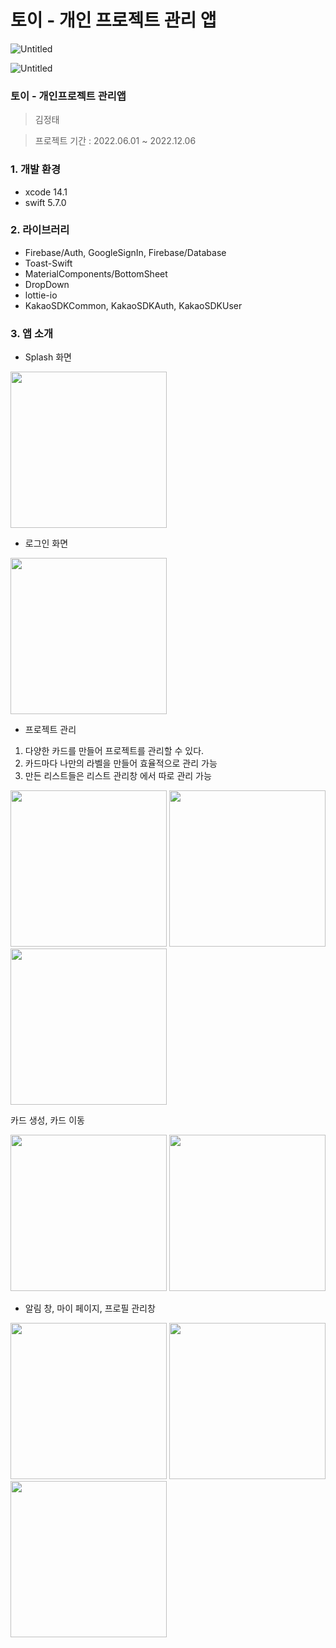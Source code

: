 # 토이 - 개인 프로젝트 관리 앱

![Untitled](%E1%84%90%E1%85%A9%E1%84%8B%E1%85%B5%20-%20%E1%84%80%E1%85%A2%E1%84%8B%E1%85%B5%E1%86%AB%20%E1%84%91%E1%85%B3%E1%84%85%E1%85%A9%E1%84%8C%E1%85%A6%E1%86%A8%E1%84%90%E1%85%B3%20%E1%84%80%E1%85%AA%E1%86%AB%E1%84%85%E1%85%B5%20%E1%84%8B%E1%85%A2%E1%86%B8%208a6f52a82d9a4383a108a8d58d80c1f9/Untitled.png)

![Untitled](%E1%84%90%E1%85%A9%E1%84%8B%E1%85%B5%20-%20%E1%84%80%E1%85%A2%E1%84%8B%E1%85%B5%E1%86%AB%20%E1%84%91%E1%85%B3%E1%84%85%E1%85%A9%E1%84%8C%E1%85%A6%E1%86%A8%E1%84%90%E1%85%B3%20%E1%84%80%E1%85%AA%E1%86%AB%E1%84%85%E1%85%B5%20%E1%84%8B%E1%85%A2%E1%86%B8%208a6f52a82d9a4383a108a8d58d80c1f9/Untitled%201.png)

### 토이 - 개인프로젝트 관리앱

> 김정태
> 

> 프로젝트 기간 : 2022.06.01 ~ 2022.12.06
> 

### 1. 개발 환경

- xcode 14.1
- swift 5.7.0

### 2. 라이브러리

- Firebase/Auth, GoogleSignIn, Firebase/Database
- Toast-Swift
- MaterialComponents/BottomSheet
- DropDown
- lottie-io
- KakaoSDKCommon, KakaoSDKAuth, KakaoSDKUser

### 3. 앱 소개

- Splash 화면
<img width="250" src="https://user-images.githubusercontent.com/53727139/205867839-cc2aa264-2a0f-4c93-b9dc-22292c572aa0.gif"/>


- 로그인 화면
<img width="250" src="https://user-images.githubusercontent.com/53727139/205867832-70d31adf-c65c-4eea-a04a-8aa68b4fa7af.gif"/>


- 프로젝트 관리
1. 다양한 카드를 만들어 프로젝트를 관리할 수 있다.
2. 카드마다 나만의 라벨을 만들어 효율적으로 관리 가능
3. 만든 리스트들은 리스트 관리창 에서 따로 관리 가능

<img width="250" src="https://user-images.githubusercontent.com/53727139/205866183-ba242d69-60eb-4bd2-b747-843e6b085973.png"/>

<img width="250" src="https://user-images.githubusercontent.com/53727139/205866098-d6a05241-95e5-4360-afc1-b74399b207a3.png"/>

<img width="250" src="https://user-images.githubusercontent.com/53727139/205866137-4135e08c-918a-49f8-9f2b-25737e52dd14.png"/>

카드 생성, 카드 이동

<img width="250" src="https://user-images.githubusercontent.com/53727139/205867821-8cb37d1b-1bd9-40fb-bee2-82517c200732.gif"/>

<img width="250" src="https://user-images.githubusercontent.com/53727139/205867834-fe916c0d-3b83-4d72-8a4f-734b0d08f023.gif"/>


- 알림 창, 마이 페이지, 프로필 관리창

<img width="250" src="https://user-images.githubusercontent.com/53727139/205866097-03047b6e-71aa-4c95-ac41-b56c99f64f07.png"/>

<img width="250" src="https://user-images.githubusercontent.com/53727139/205866207-d0b24361-39db-4c8f-9b0b-90c91695ccad.png"/>

<img width="250" src="https://user-images.githubusercontent.com/53727139/205866166-06b758a1-8bba-4f1e-8672-0b7f9a75c6a4.png"/>
